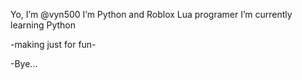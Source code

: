 Yo, I’m @vyn500
I’m Python and Roblox Lua programer
I’m currently learning Python

-making just for fun-

-Bye...
<!---
vyn500/vyn500 is a ✨ special ✨ repository because its `README.md` (this file) appears on your GitHub profile.
You can click the Preview link to take a look at your changes.
--->
